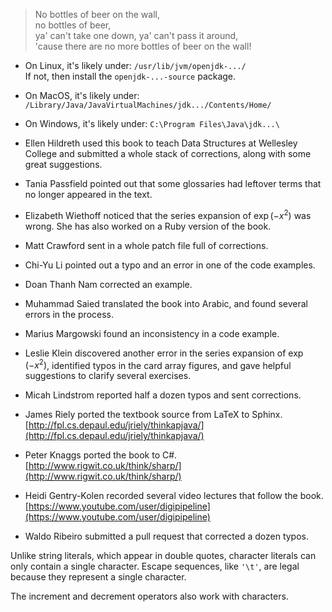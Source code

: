 > No bottles of beer on the wall,<br/>
> no bottles of beer,<br/>
> ya' can't take one down, ya' can't pass it around,<br/>
> 'cause there are no more bottles of beer on the wall!




*  On Linux, it's likely under: `/usr/lib/jvm/openjdk-.../` <br/> If not, then install the `openjdk-...-source` package.
*  On MacOS, it's likely under: <br/> `/Library/Java/JavaVirtualMachines/jdk.../Contents/Home/`
*  On Windows, it's likely under: `C:\Program Files\Java\jdk...\` 



*  Ellen Hildreth used this book to teach Data Structures at Wellesley College and submitted a whole stack of corrections, along with some great suggestions.
*  Tania Passfield pointed out that some glossaries had leftover terms that no longer appeared in the text.
*  Elizabeth Wiethoff noticed that the series expansion of $\exp(-x^2)$ was wrong. She has also worked on a Ruby version of the book.
*  Matt Crawford sent in a whole patch file full of corrections.
*  Chi-Yu Li pointed out a typo and an error in one of the code examples.
*  Doan Thanh Nam corrected an example.
*  Muhammad Saied translated the book into Arabic, and found several errors in the process.
*  Marius Margowski found an inconsistency in a code example.
*  Leslie Klein discovered another error in the series expansion of $\exp(-x^2)$, identified typos in the card array figures, and gave helpful suggestions to clarify several exercises.
*  Micah Lindstrom reported half a dozen typos and sent corrections.
*  James Riely ported the textbook source from LaTeX to Sphinx. <br/> [http://fpl.cs.depaul.edu/jriely/thinkapjava/](http://fpl.cs.depaul.edu/jriely/thinkapjava/)
*  Peter Knaggs ported the book to C\#. <br/> [http://www.rigwit.co.uk/think/sharp/](http://www.rigwit.co.uk/think/sharp/)
*  Heidi Gentry-Kolen recorded several video lectures that follow the book. <br/> [https://www.youtube.com/user/digipipeline](https://www.youtube.com/user/digipipeline)
*  Waldo Ribeiro submitted a pull request that corrected a dozen typos. 

Unlike string literals, which appear in double quotes, character literals can only contain a single character. Escape sequences, like `'\t'`, are legal because they represent a single character.

The increment and decrement operators also work with characters.
